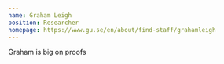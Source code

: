 ```yaml
---
name: Graham Leigh
position: Researcher
homepage: https://www.gu.se/en/about/find-staff/grahamleigh
---
```

Graham is big on proofs
